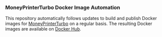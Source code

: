 ### MoneyPrinterTurbo Docker Image Automation

This repository automatically follows updates to build and publish Docker images for [MoneyPrinterTurbo](https://github.com/harry0703/MoneyPrinterTurbo) on a regular basis. The resulting Docker images are available on [Docker Hub](https://hub.docker.com/r/neowitch/moneyprinterturbo).
